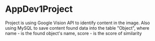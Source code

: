 # AppDev1Project
Project is using Google Vision API to identify content in the image. Also using MySQL to save content found data into the table "Object", where name - is the found object's name, score - is the score of similarity

